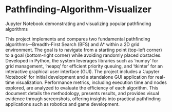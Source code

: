 # Pathfinding-Algorithm-Visualizer
Jupyter Notebook demonstrating and visualizing popular pathfinding algorithms

This project implements and compares two fundamental pathfinding algorithms—Breadth-First 
Search (BFS) and A* within a 2D grid environment. The goal is to navigate from a starting point 
(top-left corner) to a goal (bottom-right corner) while avoiding randomly placed obstacles. 
Developed in Python, the system leverages libraries such as ‘numpy’ for grid management, 
‘heapq’ for efficient priority queuing, and ‘tkinter’ for an interactive graphical user interface 
(GUI). The project includes a ‘Jupyter Notebook’ for initial development and a standalone GUI 
application for real-time visualization. Performance metrics, including execution time and nodes 
explored, are analyzed to evaluate the efficiency of each algorithm. This document details the 
methodology, presents results, and provides visual evidence through screenshots, offering 
insights into practical pathfinding applications such as robotics and game development.

